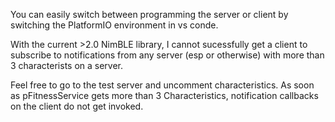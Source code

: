 You can easily switch between programming the server or client by switching the PlatformIO environment in vs conde. 

With the current >2.0 NimBLE library, I cannot sucessfully get a client to subscribe to notifications from any server (esp or otherwise) with more than 3 characterists on a server. 

Feel free to go to the test server and uncomment characteristics. As soon as pFitnessService gets more than 3 Characteristics, notification callbacks on the client do not get invoked. 
